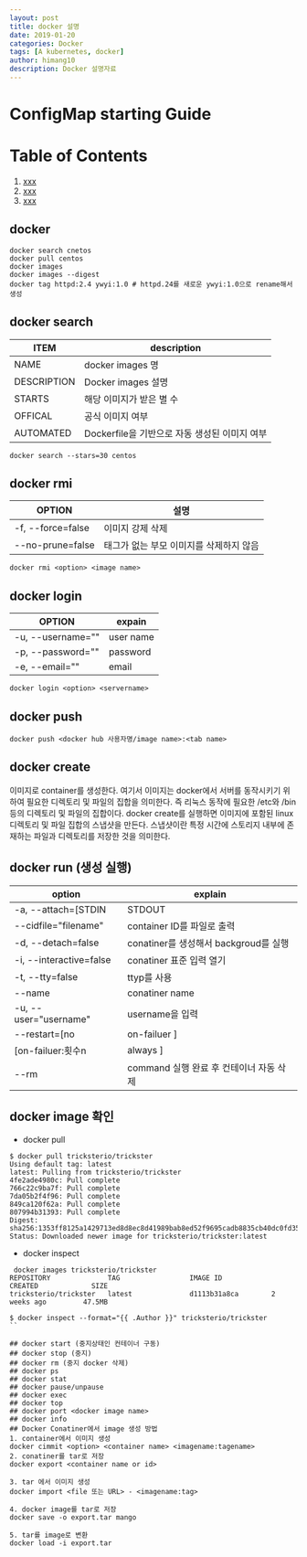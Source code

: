 ```yaml
---
layout: post
title: docker 설명
date: 2019-01-20
categories: Docker
tags: [A kubernetes, docker]
author: himang10
description: Docker 설명자료
---
```

ConfigMap starting Guide
============

# Table of Contents
1. [xxx](#xxx)
2. [xxx](#xxx)
3. [xxx](#xxx)

## docker 
```
docker search cnetos
docker pull centos
docker images
docker images --digest
docker tag httpd:2.4 ywyi:1.0 # httpd.24를 새로운 ywyi:1.0으로 rename해서 생성
```

## docker search 
ITEM         | description
-------------|--------------------------
NAME         | docker images 명
DESCRIPTION  | Docker images 설명
STARTS       | 해당 이미지가 받은 별 수
OFFICAL      | 공식 이미지 여부
AUTOMATED    | Dockerfile을 기반으로 자동 생성된 이미지 여부

```
docker search --stars=30 centos
```
## docker rmi
OPTION            | 설명
------------------|---------------------
-f, --force=false | 이미지 강제 삭제
--no-prune=false  | 태그가 없는 부모 이미지를 삭제하지 않음

```
docker rmi <option> <image name>
```

## docker login
OPTION            | expain
------------------|-------------------------
-u, --username="" | user name
-p, --password="" | password
-e, --email=""    | email

```
docker login <option> <servername>
```

## docker push
```
docker push <docker hub 사용자명/image name>:<tab name>
```

## docker create
이미지로 container를 생성한다. 여기서 이미지는  docker에서 서버를 동작시키기 위하여 필요한 디렉토리 및 파일의 집합을 의미한다. 즉 리눅스 동작에 필요한 /etc와 /bin 등의 디렉토리 및 파일의 집합이다.
docker create를 실행하면 이미지에 포함된 linux 디렉토리 및 파일 집합의 스냅샷을 만든다. 스냅샷이란 특정 시간에 스토리지 내부에 존재하는 파일과 디렉토리를 저장한 것을 의미한다.

## docker run (생성 실행)
option                             | explain
-----------------------------------|-----------------------------
-a, --attach=[STDIN|STDOUT|STDERR] | 표준 입출력에러를 연결
--cidfile="filename"               | container ID를 파일로 출력
-d, --detach=false                 | conatiner를 생성해서 backgroud를 실행
-i, --interactive=false            | conatiner 표준 입력 열기
-t, --tty=false                    | ttyp를 사용
--name                             | conatiner name
-u, --user="username"              | username을 입력
--restart=[no | on-failuer ]       |
  [on-failuer:횟수n | always ]      |
--rm                               | command 실행 완료 후 컨테이너 자동 삭제

## docker image 확인
* docker pull
```
$ docker pull tricksterio/trickster
Using default tag: latest
latest: Pulling from tricksterio/trickster
4fe2ade4980c: Pull complete
766c22c9ba7f: Pull complete
7da05b2f4f96: Pull complete
849ca120f62a: Pull complete
807994b31393: Pull complete
Digest: sha256:1353ff8125a1429713ed8d8ec8d41989bab8ed52f9695cadb8835cb40dc0fd35
Status: Downloaded newer image for tricksterio/trickster:latest
```
* docker inspect
```
 docker images tricksterio/trickster
REPOSITORY              TAG                 IMAGE ID            CREATED             SIZE
tricksterio/trickster   latest              d1113b31a8ca        2 weeks ago         47.5MB

$ docker inspect --format="{{ .Author }}" tricksterio/trickster
``

## docker start (중지상태인 컨테이너 구동)
## docker stop (중지)
## docker rm (중지 docker 삭제)
## docker ps
## docker stat
## docker pause/unpause
## docker exec 
## docker top
## docker port <docker image name>
## docker info
## Docker Conatiner에서 image 생성 방법
1. container에서 이미지 생성
docker cimmit <option> <container name> <imagename:tagename>
2. conatiner를 tar로 저장
docker export <container name or id>

3. tar 에서 이미지 생성 
docker import <file 또는 URL> - <imagename:tag>

4. docker image를 tar로 저장
docker save -o export.tar mango

5. tar를 image로 변환
docker load -i export.tar


